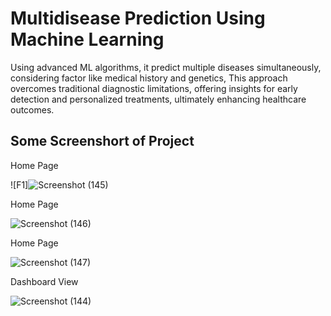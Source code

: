 <h1>Multidisease Prediction Using Machine Learning </h1>
Using advanced ML algorithms, it predict multiple diseases simultaneously, considering factor like medical history and genetics, This approach overcomes traditional diagnostic limitations, offering insights for early detection and personalized treatments, ultimately enhancing healthcare outcomes.
<h2>Some Screenshort of Project</h2>
<p>Home Page</p>

![F1]![Screenshot (145)](https://github.com/SwaroopArya65/ML-Projects-4th-sem-/assets/113222829/46ae7cda-fe85-4743-b60a-c8d860d0f732)

<p>Home Page</p>

![Screenshot (146)](https://github.com/SwaroopArya65/ML-Projects-4th-sem-/assets/113222829/5737ec1a-b3ab-47cf-931c-445c79c1dd7d)

<p>Home Page</p>

![Screenshot (147)](https://github.com/SwaroopArya65/ML-Projects-4th-sem-/assets/113222829/a5595c2b-d337-427c-8663-cb51c21f5bb3)

<p>Dashboard View</p>

![Screenshot (144)](https://github.com/SwaroopArya65/ML-Projects-4th-sem-/assets/113222829/7ad9d7d2-e4f5-421c-b495-0b3ee604bc93)
